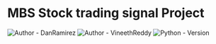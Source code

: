 # MBS Stock trading signal Project
![Author - DanRamirez](https://img.shields.io/badge/Author-DanRamirez-2ea44f?style=for-the-badge)
![Author - VineethReddy](https://img.shields.io/badge/Author-VineethReddy-2ea44f?style=for-the-badge) <!-- Second Author Badge -->
![Python - Version][PYTHON-url]

<!-- MARKDOWN LINKS & IMAGES -->
<!-- https://www.markdownguide.org/basic-syntax/#reference-style-links -->
[linkedin-shield]: https://img.shields.io/badge/-LinkedIn-black.svg?style=for-the-badge&logo=linkedin&colorB=555
[linkedin-url]: https://linkedin.com/in/danramirezjr
[PYTHON-url]: https://img.shields.io/badge/PYTHON-3.11-red?style=for-the-badge&logo=python&logoColor=white

